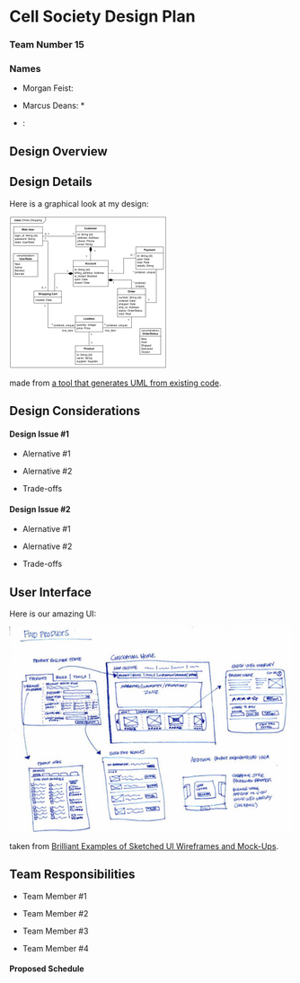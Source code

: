 # Cell Society Design Plan
### Team Number 15
### Names

* Morgan Feist:

* Marcus Deans:
    *

* :


## Design Overview


## Design Details

Here is a graphical look at my design:

![This is cool, too bad you can't see it](images/online-shopping-uml-example.png "An initial UI")

made from [a tool that generates UML from existing code](http://staruml.io/).


## Design Considerations

#### Design Issue #1

 * Alernative #1

 * Alernative #2

 * Trade-offs


#### Design Issue #2

 * Alernative #1

 * Alernative #2

 * Trade-offs



## User Interface

Here is our amazing UI:

![This is cool, too bad you can't see it](images/29-sketched-ui-wireframe.jpg "An alternate design")

taken from [Brilliant Examples of Sketched UI Wireframes and Mock-Ups](https://onextrapixel.com/40-brilliant-examples-of-sketched-ui-wireframes-and-mock-ups/).


## Team Responsibilities

 * Team Member #1

 * Team Member #2

 * Team Member #3

 * Team Member #4


#### Proposed Schedule
